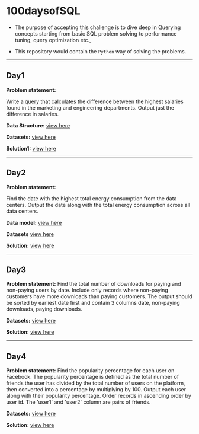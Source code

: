 # 100daysofSQL

- The purpose of accepting this challenge is to dive deep in Querying concepts starting from basic SQL problem solving 
to performance tuning, query optimization etc.,

- This repository would contain the `Python` way of solving the problems.


---
## Day1

**Problem statement:**

Write a query that calculates the difference between the highest salaries found in the marketing and engineering departments. Output just the difference in salaries.

**Data Structure:**
[view here](https://github.com/NikhilGarakapati/100daysofSQL/blob/main/datasets/Day1/data_model.PNG)

**Datasets:**
[view here](https://github.com/NikhilGarakapati/100daysofSQL/tree/main/datasets/Day1)


**Solution1:** [view here](https://github.com/NikhilGarakapati/100daysofSQL/tree/main/sql/day1)


---
## Day2
**Problem statement:**

Find the date with the highest total energy consumption from the data centers. Output the date along with the total energy consumption across all data centers.

**Data model:** [view here](https://github.com/NikhilGarakapati/100daysofSQL/blob/main/datasets/Day2/data_model.PNG)

**Datasets** [view here](https://github.com/NikhilGarakapati/100daysofSQL/tree/main/datasets/Day2)

**Solution:** [view here](https://github.com/NikhilGarakapati/100daysofSQL/tree/main/sql/day2)

---
## Day3
**Problem statement:**
Find the total number of downloads for paying and non-paying users by date. Include only records where non-paying customers have more downloads than paying customers. The output should be sorted by earliest date first and contain 3 columns date, non-paying downloads, paying downloads.

**Datasets:** [view here](https://github.com/NikhilGarakapati/100daysofSQL/tree/main/datasets/Day3)

**Solution:** [view here](https://github.com/NikhilGarakapati/100daysofSQL/blob/main/sql/day3/paying_and_non_paying1.sql)

---
## Day4
**Problem statement:**
Find the popularity percentage for each user on Facebook. The popularity percentage is defined as the total number of friends the user has divided by the total number of users on the platform, then converted into a percentage by multiplying by 100.
Output each user along with their popularity percentage. Order records in ascending order by user id.
The 'user1' and 'user2' column are pairs of friends.

**Datasets:** [view here](https://github.com/NikhilGarakapati/100daysofSQL/tree/main/datasets/Day4)

**Solution:** [view here](https://github.com/NikhilGarakapati/100daysofSQL/blob/main/sql/day4/facebook_users1.sql)
